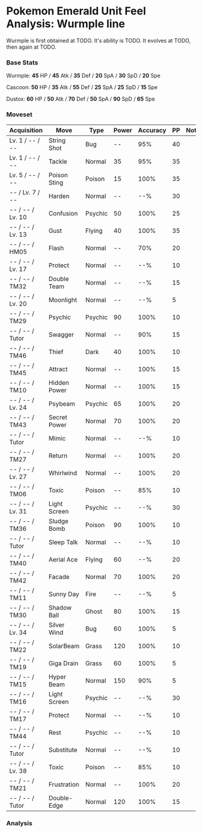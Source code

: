 # Pokemon Emerald Unit Feel Analysis: Wurmple line

Wurmple is first obtained at TODO. It's ability is TODO. It evolves at TODO, then again at TODO.

### Base Stats

Wurmple: **45** HP / **45** Atk / **35** Def / **20** SpA / **30** SpD / **20** Spe

Cascoon: **50** HP / **35** Atk / **55** Def / **25** SpA / **25** SpD / **15** Spe

Dustox: **60** HP / **50** Atk / **70** Def / **50** SpA / **90** SpD / **65** Spe

### Moveset

|Acquisition     |Move        |Type   |Power|Accuracy|PP |Notes                    |
|---             |---         |---    |---  |---     |---|---                      |
|Lv. 1 / -- / -- |String Shot |Bug    |--   |95%     |40 |                         |
|Lv. 1 / -- / -- |Tackle      |Normal |35   |95%     |35 |                         |
|Lv. 5 / -- / -- |Poison Sting|Poison |15   |100%    |35 |                         |
|-- / Lv. 7 / -- |Harden      |Normal |--   |--%     |30 |                         |
|-- / -- / Lv. 10|Confusion   |Psychic|50   |100%    |25 |                         |
|-- / -- / Lv. 13|Gust        |Flying |40   |100%    |35 |                         |
|-- / -- / HM05  |Flash       |Normal |--   |70%     |20 |                         |
|-- / -- / Lv. 17|Protect     |Normal |--   |--%     |10 |                         |
|-- / -- / TM32  |Double Team |Normal |--   |--%     |15 |                         |
|-- / -- / Lv. 20|Moonlight   |Normal |--   |--%     |5  |                         |
|-- / -- / TM29  |Psychic     |Psychic|90   |100%    |10 |                         |
|-- / -- / Tutor |Swagger     |Normal |--   |90%     |15 |                         |
|-- / -- / TM46  |Thief       |Dark   |40   |100%    |10 |                         |
|-- / -- / TM45  |Attract     |Normal |--   |100%    |15 |                         |
|-- / -- / TM10  |Hidden Power|Normal |--   |100%    |15 |                         |
|-- / -- / Lv. 24|Psybeam     |Psychic|65   |100%    |20 |                         |
|-- / -- / TM43  |Secret Power|Normal |70   |100%    |20 |                         |
|-- / -- / Tutor |Mimic       |Normal |--   |--%     |10 |                         |
|-- / -- / TM27  |Return      |Normal |--   |100%    |20 |                         |
|-- / -- / Lv. 27|Whirlwind   |Normal |--   |100%    |20 |                         |
|-- / -- / TM06  |Toxic       |Poison |--   |85%     |10 |                         |
|-- / -- / Lv. 31|Light Screen|Psychic|--   |--%     |30 |                         |
|-- / -- / TM36  |Sludge Bomb |Poison |90   |100%    |10 |                         |
|-- / -- / Tutor |Sleep Talk  |Normal |--   |--%     |10 |                         |
|-- / -- / TM40  |Aerial Ace  |Flying |60   |--%     |20 |                         |
|-- / -- / TM42  |Facade      |Normal |70   |100%    |20 |                         |
|-- / -- / TM11  |Sunny Day   |Fire   |--   |--%     |5  |                         |
|-- / -- / TM30  |Shadow Ball |Ghost  |80   |100%    |15 |                         |
|-- / -- / Lv. 34|Silver Wind |Bug    |60   |100%    |5  |                         |
|-- / -- / TM22  |SolarBeam   |Grass  |120  |100%    |10 |                         |
|-- / -- / TM19  |Giga Drain  |Grass  |60   |100%    |5  |                         |
|-- / -- / TM15  |Hyper Beam  |Normal |150  |90%     |5  |                         |
|-- / -- / TM16  |Light Screen|Psychic|--   |--%     |30 |                         |
|-- / -- / TM17  |Protect     |Normal |--   |--%     |10 |                         |
|-- / -- / TM44  |Rest        |Psychic|--   |--%     |10 |                         |
|-- / -- / Tutor |Substitute  |Normal |--   |--%     |10 |                         |
|-- / -- / Lv. 38|Toxic       |Poison |--   |85%     |10 |                         |
|-- / -- / TM21  |Frustration |Normal |--   |100%    |20 |                         |
|-- / -- / Tutor |Double-Edge |Normal |120  |100%    |15 |                         |

### Analysis